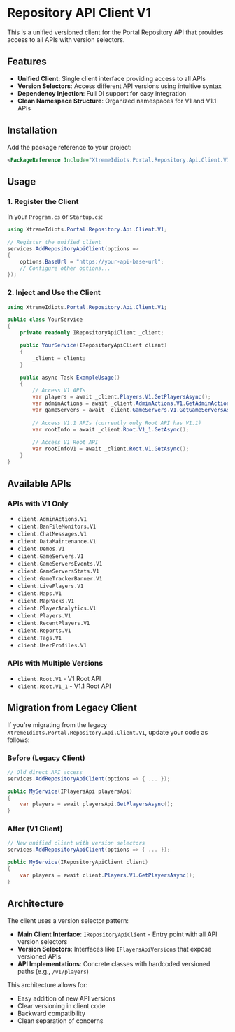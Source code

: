 # Repository API Client V1

This is a unified versioned client for the Portal Repository API that provides access to all APIs with version selectors.

## Features

- **Unified Client**: Single client interface providing access to all APIs
- **Version Selectors**: Access different API versions using intuitive syntax
- **Dependency Injection**: Full DI support for easy integration
- **Clean Namespace Structure**: Organized namespaces for V1 and V1.1 APIs

## Installation

Add the package reference to your project:

```xml
<PackageReference Include="XtremeIdiots.Portal.Repository.Api.Client.V1" Version="x.x.x" />
```

## Usage

### 1. Register the Client

In your `Program.cs` or `Startup.cs`:

```csharp
using XtremeIdiots.Portal.Repository.Api.Client.V1;

// Register the unified client
services.AddRepositoryApiClient(options =>
{
    options.BaseUrl = "https://your-api-base-url";
    // Configure other options...
});
```

### 2. Inject and Use the Client

```csharp
using XtremeIdiots.Portal.Repository.Api.Client.V1;

public class YourService
{
    private readonly IRepositoryApiClient _client;

    public YourService(IRepositoryApiClient client)
    {
        _client = client;
    }

    public async Task ExampleUsage()
    {
        // Access V1 APIs
        var players = await _client.Players.V1.GetPlayersAsync();
        var adminActions = await _client.AdminActions.V1.GetAdminActionsAsync();
        var gameServers = await _client.GameServers.V1.GetGameServersAsync();
        
        // Access V1.1 APIs (currently only Root API has V1.1)
        var rootInfo = await _client.Root.V1_1.GetAsync();
        
        // Access V1 Root API
        var rootInfoV1 = await _client.Root.V1.GetAsync();
    }
}
```

## Available APIs

### APIs with V1 Only
- `client.AdminActions.V1`
- `client.BanFileMonitors.V1`
- `client.ChatMessages.V1`
- `client.DataMaintenance.V1`
- `client.Demos.V1`
- `client.GameServers.V1`
- `client.GameServersEvents.V1`
- `client.GameServersStats.V1`
- `client.GameTrackerBanner.V1`
- `client.LivePlayers.V1`
- `client.Maps.V1`
- `client.MapPacks.V1`
- `client.PlayerAnalytics.V1`
- `client.Players.V1`
- `client.RecentPlayers.V1`
- `client.Reports.V1`
- `client.Tags.V1`
- `client.UserProfiles.V1`

### APIs with Multiple Versions
- `client.Root.V1` - V1 Root API
- `client.Root.V1_1` - V1.1 Root API

## Migration from Legacy Client

If you're migrating from the legacy `XtremeIdiots.Portal.Repository.Api.Client.V1`, update your code as follows:

### Before (Legacy Client)
```csharp
// Old direct API access
services.AddRepositoryApiClient(options => { ... });

public MyService(IPlayersApi playersApi)
{
    var players = await playersApi.GetPlayersAsync();
}
```

### After (V1 Client)
```csharp
// New unified client with version selectors
services.AddRepositoryApiClient(options => { ... });

public MyService(IRepositoryApiClient client)
{
    var players = await client.Players.V1.GetPlayersAsync();
}
```

## Architecture

The client uses a version selector pattern:

- **Main Client Interface**: `IRepositoryApiClient` - Entry point with all API version selectors
- **Version Selectors**: Interfaces like `IPlayersApiVersions` that expose versioned APIs
- **API Implementations**: Concrete classes with hardcoded versioned paths (e.g., `/v1/players`)

This architecture allows for:
- Easy addition of new API versions
- Clear versioning in client code
- Backward compatibility
- Clean separation of concerns
